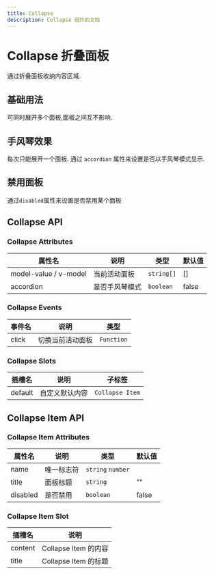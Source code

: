```yaml
---
title: Collapse
description: Collapse 组件的文档
---
```


# Collapse 折叠面板

通过折叠面板收纳内容区域.

## 基础用法

可同时展开多个面板,面板之间互不影响.

<preview path="../demo/Collapse/Collapse.vue"></preview>

## 手风琴效果

每次只能展开一个面板.
通过 `accordion` 属性来设置是否以手风琴模式显示.

<preview path="../demo/Collapse/Accordion.vue"></preview>

## 禁用面板

通过`disabled`属性来设置是否禁用某个面板
<preview path="../demo/Collapse/Disabled.vue"></preview>

## Collapse API

### Collapse Attributes

| 属性名                | 说明           | 类型       | 默认值 |
| --------------------- | -------------- | ---------- | ------ |
| model-value / v-model | 当前活动面板   | `string[]` | []     |
| accordion             | 是否手风琴模式 | `boolean`  | false  |

### Collapse Events

| 事件名 | 说明             | 类型       |
| ------ | ---------------- | ---------- |
| click  | 切换当前活动面板 | `Function` |

### Collapse Slots

| 插槽名  | 说明           | 子标签          |
| ------- | -------------- | --------------- |
| default | 自定义默认内容 | `Collapse Item` |

## Collapse Item API

### Collapse Item Attributes

| 属性名   | 说明       | 类型              | 默认值 |
| -------- | ---------- | ----------------- | ------ |
| name     | 唯一标志符 | `string` `number` |        |
| title    | 面板标题   | `string`          | ""     |
| disabled | 是否禁用   | `boolean`         | false  |

### Collapse Item Slot

| 插槽名  | 说明                 |
| ------- | -------------------- |
| content | Collapse Item 的内容 |
| title   | Collapse Item 的标题 |
